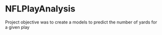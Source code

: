 # NFLPlayAnalysis
Project objective was to create a models to predict the number of yards for a given play
